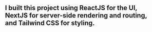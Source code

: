 ## I built this project using ReactJS for the UI, NextJS for server-side rendering and routing, and Tailwind CSS for styling.
